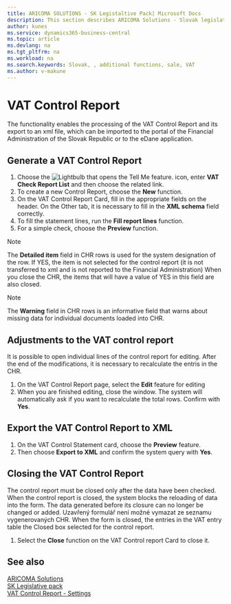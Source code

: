 ```yaml
---
title: ARICOMA SOLUTIONS - SK Legistaltive Pack| Microsoft Docs
description: This section describes ARICOMA Solutions - Slovak legislation
author: kunes
ms.service: dynamics365-business-central
ms.topic: article
ms.devlang: na
ms.tgt_pltfrm: na
ms.workload: na
ms.search.keywords: Slovak, , additional functions, sale, VAT
ms.author: v-makune
---
```

# VAT Control Report

The functionality enables the processing of the VAT Control Report and its export to an xml file, which can be imported to the portal of the Financial Administration of the Slovak Republic or to the eDane application.

## Generate a VAT Control Report

1. Choose the ![Lightbulb that opens the Tell Me feature.](media/ui-search/search_small.png "Tell me what you want to do") icon, enter **VAT Check Report List** and then choose the related link.
2. To create a new Control Report, choose the **New** function.
3. On the VAT Control Report Card, fill in the appropriate fields on the header. On the Other tab, it is necessary to fill in the **XML schema** field correctly.
4. To fill the statement lines, run the **Fill report lines** function.
5. For a simple check, choose the **Preview** function.

> [!NOTE]
> The **Detailed item** field in CHR rows is used for the system designation of the row. If YES, the item is not selected for the control report (it is not transferred to xml and is not reported to the Financial Administration) When you close the CHR, the items that will have a value of YES in this field are also closed.

> [!NOTE]
> The **Warning** field in CHR rows is an informative field that warns about missing data for individual documents loaded into CHR.

## Adjustments to the VAT control report

It is possible to open individual lines of the control report for editing. After the end of the modifications, it is necessary to recalculate the entris in the CHR.

1. On the VAT Control Report page, select the **Edit** feature for editing
2. When you are finished editing, close the window. The system will automatically ask if you want to recalculate the total rows. Confirm with **Yes**.

## Export the VAT Control Report to XML

1. On the VAT Control Statement card, choose the **Preview** feature.
2. Then choose **Export to XML** and confirm the system query with **Yes**.

## Closing the VAT Control Report

The control report must be closed only after the data have been checked. When the control report is closed, the system blocks the reloading of data into the form. The data generated before its closure can no longer be changed or added. Uzavřený formulář není možné vymazat ze seznamu vygenerovaných CHR. When the form is closed, the entries in the VAT entry table the Closed box selected for the control report.

1. Select the **Close** function on the VAT Control report Card to close it.

## See also

[ARICOMA Solutions](solutions.md)  
[SK Legislative pack](sk-legislative-pack.md)  
[VAT Control Report - Settings](sk-vat-check-report-setup.md)
